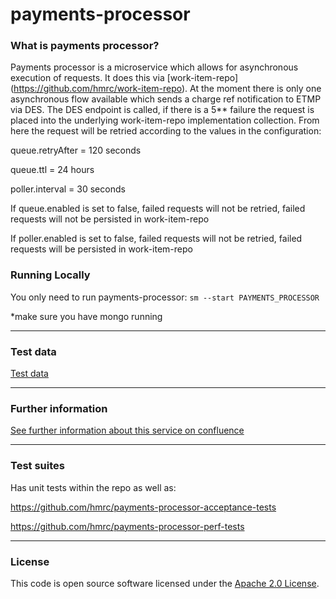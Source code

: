 
# payments-processor

### What is payments processor?

Payments processor is a microservice which allows for asynchronous execution of requests.  It does this via [work-item-repo] (https://github.com/hmrc/work-item-repo).
At the moment there is only one asynchronous flow available which sends a charge ref notification to ETMP via DES.  The DES endpoint is called, if there is a 5** failure 
the request is placed into the underlying work-item-repo implementation collection.  From here the request will be retried according to the values in the configuration:

queue.retryAfter = 120 seconds 

queue.ttl = 24 hours

poller.interval = 30 seconds

If queue.enabled is set to false, failed requests will not be retried, failed requests will not be persisted in work-item-repo

If poller.enabled is set to false, failed requests will not be retried, failed requests will be persisted in work-item-repo


### Running Locally

You only need to run payments-processor: `sm --start PAYMENTS_PROCESSOR`

*make sure you have mongo running

---

### Test data
[Test data](https://confluence.tools.tax.service.gov.uk/display/OPS/Testing+work+item+repo)

---

### Further information
[See further information about this service on confluence](https://confluence.tools.tax.service.gov.uk/display/OPS/Payments+processor)

---
### Test suites
Has unit tests within the repo as well as:

https://github.com/hmrc/payments-processor-acceptance-tests

https://github.com/hmrc/payments-processor-perf-tests


---


### License     

This code is open source software licensed under the [Apache 2.0 License]("http://www.apache.org/licenses/LICENSE-2.0.html").

